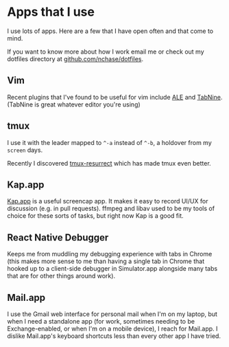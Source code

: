 # Apps that I use

I use lots of apps. Here are a few that I have open often and that come to
mind.

If you want to know more about how I work email me or check out my dotfiles
directory at [github.com/nchase/dotfiles](https://github.com/nchase/dotfiles).

## Vim

Recent plugins that I've found to be useful for vim include [ALE](https://github.com/dense-analysis/ale)
and [TabNine](https://tabnine.com). (TabNine is great whatever editor you're using)

## tmux

I use it with the leader mapped to `^-a` instead of `^-b`, a holdover from my
`screen` days.

Recently I discovered [tmux-resurrect](https://github.com/tmux-plugins/tmux-resurrect)
which has made tmux even better.

## Kap.app

[Kap.app](https://getkap.co) is a useful screencap app. It makes it easy to
record UI/UX for discussion (e.g. in pull requests). ffmpeg and libav used to
be my tools of choice for these sorts of tasks, but right now Kap is a good
fit.

## React Native Debugger

Keeps me from muddling my debugging experience with tabs in Chrome (this makes
more sense to me than having a single tab in Chrome that hooked up to a
client-side debugger in Simulator.app alongside many tabs that are for other
things around work).

## Mail.app

I use the Gmail web interface for personal mail when I'm on my laptop, but when
I need a standalone app (for work, sometimes needing to be Exchange-enabled, or
when I'm on a mobile device), I reach for Mail.app. I dislike Mail.app's
keyboard shortcuts less than every other app I have tried.

